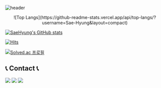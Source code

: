 ![header](https://capsule-render.vercel.app/api?type=rounded&color=timeGradient&text=Welcome%20to%20Sae-Hyung's%20GitHub%20👋&animation=twinkling&fontSize=40&fontAlignY=50&fontAlign=50&height=180)

<div align="center"> ![Top Langs](https://github-readme-stats.vercel.app/api/top-langs/?username=Sae-Hyung&layout=compact) </div>

[![SaeHyung's GitHub stats](https://github-readme-stats.vercel.app/api?username=Sae-Hyung)](https://github.com/Sae-Hyung/github-readme-stats)

[![Hits](https://hits.seeyoufarm.com/api/count/incr/badge.svg?url=https%3A%2F%2Fgithub.com%2FSae-Hyung&count_bg=%233D95C8&title_bg=%23555555&icon=&icon_color=%23E7E7E7&title=hits&edge_flat=true)](https://hits.seeyoufarm.com)

[![Solved.ac
프로필](http://mazassumnida.wtf/api/generate_badge?boj=vitamin1996)](https://solved.ac/vitamin1996)

## 📞 Contact 📞

<a href="mailto:vitamin9011@gmail.com" target="_blank"><img src="https://img.shields.io/badge/Gmail-EA4335?style=for-the-badge&logo=Gmail&logoColor=white"></a> <a href="https://open.kakao.com/o/sdAbnshg"><img src="https://img.shields.io/badge/KakaoTalk-FFCD00?style=for-the-badge&logoColor=black&logo=KakaoTalk"></a> <a href="https://www.instagram.com/sxx_hxuxx"><img src="https://img.shields.io/badge/Instagram-E4405F?style=for-the-badge&logo=Instagram&logoColor=white"></a>
